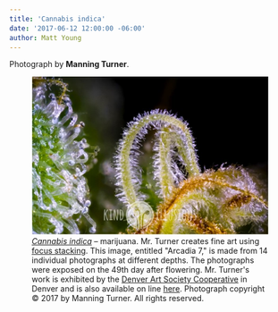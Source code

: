 ```yaml
---
title: 'Cannabis indica'
date: '2017-06-12 12:00:00 -06:00'
author: Matt Young
---
```

Photograph by <b>Manning Turner</b>.
<figure>
<img src="/uploads/2017/Turner_Cannabis_600.jpg" alt="Cannabis plant"/>
<figcaption>
<a href="https://en.wikipedia.org/wiki/Cannabis_indica"><i>Cannabis indica</i></a> &ndash; marijuana. Mr. Turner creates fine art using <a href="https://en.wikipedia.org/wiki/Focus_stacking">focus stacking</a>. This image, entitled "Arcadia 7," is made from 14 individual photographs at different depths. The photographs were exposed on the 49th day after flowering. Mr. Turner's work is exhibited by the <a href="http://coop.denverartsociety.org/">Denver Art Society Cooperative</a> in Denver and is also available on line <a href="http://www.kindillusions.com">here</a>. Photograph copyright &copy; 2017 by Manning Turner. All rights reserved.
</figcaption>
</figure>
